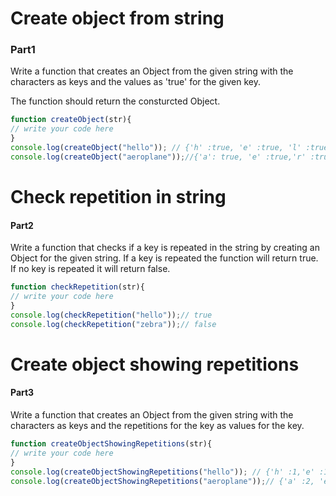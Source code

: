 # Create object from string
### Part1
Write a function that creates an Object from the given string with the characters as keys and the values as 'true' for the given key.

The function should return the consturcted Object.

```js
function createObject(str){
// write your code here
}
console.log(createObject("hello")); // {'h' :true, 'e' :true, 'l' :true, 'o' :true}
console.log(createObject("aeroplane"));//{'a': true, 'e' :true,'r' :true, 'o' :true, 'p' :true, 'l' :true,'n' :true}
```
# Check repetition in string
#### Part2
Write a function that checks if a key is repeated in the string by creating an Object for the given string. If a key is repeated 
the function will return true. If no key is repeated it will return false.

```js
function checkRepetition(str){
// write your code here
}
console.log(checkRepetition("hello"));// true
console.log(checkRepetition("zebra"));// false

```
# Create object showing repetitions
#### Part3
Write a function that creates an Object from the given string with the characters as keys and the repetitions for the key as values for the key.

```js
function createObjectShowingRepetitions(str){
// write your code here
}
console.log(createObjectShowingRepetitions("hello")); // {'h' :1,'e' :1, 'l' : 2, 'o' :1}
console.log(createObjectShowingRepetitions("aeroplane"));// {'a' :2, 'e' :2, 'r' :1, 'o' :1, 'p' :1, 'l' :1,'n':1}
```
